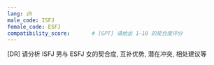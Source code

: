 ```yaml
---
lang: zh
male_code: ISFJ
female_code: ESFJ
compatibility_score:       # [GPT] 请给出 1–10 的契合度评分
---
```


[DR] 请分析 ISFJ 男与 ESFJ 女的契合度, 互补优势, 潜在冲突, 相处建议等

